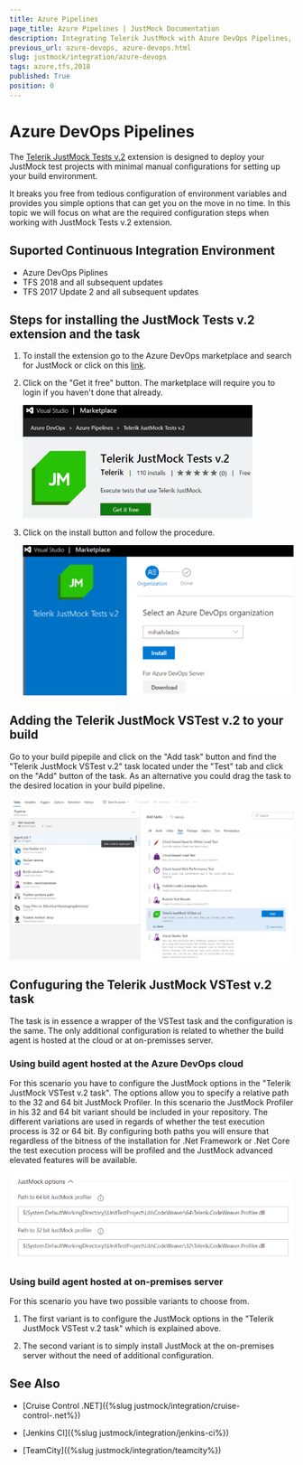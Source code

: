 ```yaml
---
title: Azure Pipelines
page_title: Azure Pipelines | JustMock Documentation
description: Integrating Telerik JustMock with Azure DevOps Pipelines, TFS 2018 and TFS 2017
previous_url: azure-devops, azure-devops.html
slug: justmock/integration/azure-devops
tags: azure,tfs,2018
published: True
position: 0
---
```


# Azure DevOps Pipelines

The [Telerik JustMock Tests v.2](https://marketplace.visualstudio.com/items?itemName=vs-publisher-443.jm-vstest-2) extension is designed to deploy your JustMock test projects with minimal manual configurations for setting up your build environment.

It breaks you free from tedious configuration of environment variables and provides you simple options that can get you on the move in no time. In this topic we will focus on what are the required configuration steps when working with JustMock Tests v.2 extension.

## Suported Continuous Integration Environment

- Azure DevOps Piplines
- TFS 2018 and all subsequent updates
- TFS 2017 Update 2 and all subsequent updates

## Steps for installing the JustMock Tests v.2 extension and the task

1. To install the extension go to the Azure DevOps marketplace and search for JustMock or click on this [link](https://marketplace.visualstudio.com/items?itemName=vs-publisher-443.jm-vstest-2).

2. Click on the "Get it free" button. The marketplace will require you to login if you haven't done that already.

    ![JustMock extension Get it free](images/Azure_MarketPlace_JustMock.png)

3. Click on the install button and follow the procedure.

    ![Install JustMock extension](images/Azure_Install_JustMock_Extension.png)

## Adding the Telerik JustMock VSTest v.2 to your build

Go to your build pipepile and click on the "Add task" button and find the "Telerik JustMock VSTest v.2" task located under the "Test" tab and click on the "Add" button of the task. As an alternative you could drag the task to the desired location in your build pipeline.

![Add Telerik JustMock VSTest v.2 task to the build](images/Azure_Add_JustMock_Task.png)

## Confuguring the Telerik JustMock VSTest v.2 task

The task is in essence a wrapper of the VSTest task and the configuration is the same. The only additional configuration is related to whether the build agent is hosted at the cloud or at on-premisses server.

### Using build agent hosted at the Azure DevOps cloud

For this scenario you have to configure the JustMock options in the "Telerik JustMock VSTest v.2 task". The options allow you to specify a relative path to the 32 and 64 bit JustMock Profiler. In this scenario the JustMock Profiler in his 32 and 64 bit variant should be included in your repository. The different variations are used in regards of whether the test execution process is 32 or 64 bit. By configuring both paths you will ensure that regardless of the bitness of the installation for .Net Framework or .Net Core the test execution process will be profiled and the JustMock advanced elevated features will be available.

![Configure JustMock Options](images/Azure_JustMock_Options.png)

### Using build agent hosted at on-premises server

For this scenario you have two possible variants to choose from.

1. The first variant is to configure the JustMock options in the "Telerik JustMock VSTest v.2 task" which is explained above. 

2. The second variant is to simply install JustMock at the on-premises server without the need of additional configuration.

## See Also

* [Cruise Control .NET]({%slug justmock/integration/cruise-control-.net%})

* [Jenkins CI]({%slug justmock/integration/jenkins-ci%})

* [TeamCity]({%slug justmock/integration/teamcity%})